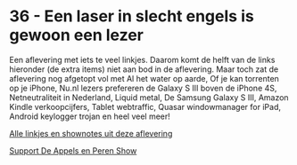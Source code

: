 # 36 - Een laser in slecht engels is gewoon een lezer

<p>Een aflevering met iets te veel linkjes. Daarom komt de helft van de links hieronder (de extra items) niet aan bod in de aflevering. Maar toch zat de aflevering nog afgetopt vol met Al het water op aarde, Of je kan torrenten op je iPhone, Nu.nl lezers prefereren de Galaxy S III boven de iPhone 4S, Netneutraliteit in Nederland, Liquid metal, De Samsung Galaxy S III, Amazon Kindle verkoopcijfers, Tablet webtraffic, Quasar windowmanager for iPad, Android keylogger trojan en heel veel meer!</p>

<p><a href="http://www.appelsenperenshow.nl/aflevering/2012/5/9/36-een-laser-in-slecht-engels-is-gewoon-een-lezer.html">Alle linkjes en shownotes uit deze aflevering</a></p><p><a href="https://www.patreon.com/appelsenperenshow" rel="payment">Support De Appels en Peren Show</a></p>